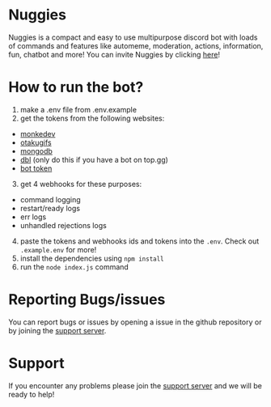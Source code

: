 # Nuggies
Nuggies is a compact and easy to use multipurpose discord bot with loads of commands and features like automeme, moderation, actions, information, fun, chatbot and more! You can invite Nuggies by clicking [here](https://top.gg/bot/779741162465525790/invite)!


# How to run the bot?


1. make a .env file from .env.example
2. get the tokens from the following websites:
- [monkedev](https://monkedev.com/api)
- [otakugifs](https://otakugifs.xyz)
- [mongodb](https://www.mongodb.com/)
- [dbl](https://top.gg) (only do this if you have a bot on top.gg)
- [bot token](https://discord.com/developers/applications) <br>
3. get 4 webhooks for these purposes:
- command logging
- restart/ready logs
- err logs
- unhandled rejections logs

4. paste the tokens and webhooks ids and tokens into the `.env`. Check out `.example.env` for more!
5. install the dependencies using `npm install`
6. run the `node index.js` command


# Reporting Bugs/issues


You can report bugs or issues by opening a issue in the github repository or by joining the [support server](https://discord.gg/AUHYW4J6GT).


# Support


If you encounter any problems please join the [support server](https://discord.gg/AUHYW4J6GT) and we will be ready to help!
